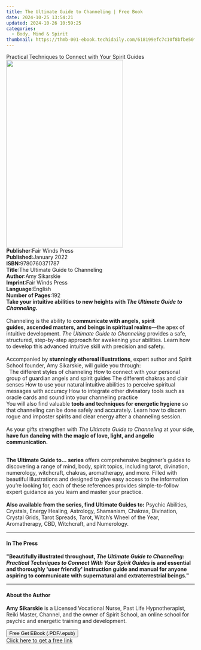 ```yaml
---
title: The Ultimate Guide to Channeling | Free Book
date: 2024-10-25 13:54:21
updated: 2024-10-26 10:59:25
categories:
  - Body, Mind & Spirit
thumbnail: https://thmb-001-ebook.techidaily.com/618199efc7c10f8bfbe50f95a22e42b811664ac2ce34af2fce8ddedf6ee5f043.jpg
---
```

<main id="book-container">
  <div class="flex flex-col">
    <div class="book-brief flex-1 py-6 px-4 sm:p-6 md:py-10 md:px-8">
      <!-- brief-->
      <div class="book-brief-main">
        Practical Techniques to Connect with Your Spirit Guides
      </div>
    </div>
    <div
      class="book-meta-info flex-1 grid gap-4 col-start-1 col-end-3 row-start-1 sm:mb-6 sm:grid-cols-4 lg:gap-6 lg:col-start-2 lg:row-end-6 lg:row-span-6 lg:mb-0"
    >
      <div
        class="book-meta-info-left place-content-center mt-4 p-4 text-sm leading-6 col-start-2 col-span-2 dark:text-slate-400"
      >
        <img
          class="w-full h-500 object-cover rounded-lg sm:h-255 sm:col-span-2 lg:col-span-full"
          src="https://img-001-ebook.techidaily.com/e5e458e1684dd8801f68d7ee2f1efe1e7655741112c92fcebdaf6d02a743b61a.jpg"
          alt=""
          width="312"
          height="500"
        />
      </div>
      <div
        class="book-meta-info-right mt-2 col-start-1 row-start-2 col-span-3 self-center"
      >
        <!-- meta data  -->
        <div class="flex flex-col px-4 md:px-8">
          <div class="flex-1">
            <strong>Publisher</strong>:<span class="px-2"
              >Fair Winds Press</span
            >
          </div>
          <div class="flex-1">
            <strong>Published</strong>:<span class="px-2">January 2022</span>
          </div>
          <div class="flex-1">
            <strong>ISBN</strong>:<span class="px-2">9780760371787</span>
          </div>
          <div class="flex-1">
            <strong>Title</strong>:<span class="px-2"
              >The Ultimate Guide to Channeling</span
            >
          </div>
          <div class="flex-1">
            <strong>Author</strong>:<span class="px-2">Amy Sikarskie</span>
          </div>
          <div class="flex-1">
            <strong>Imprint</strong>:<span class="px-2">Fair Winds Press</span>
          </div>
          <div class="flex-1">
            <strong>Language</strong>:<span class="px-2">English</span>
          </div>
          <div class="flex-1">
            <strong>Number of Pages</strong>:<span class="px-2">192</span>
          </div>
        </div>
      </div>
    </div>
    <div class="book-description flex-1 py-6 px-4 sm:p-6 md:py-10 md:px-8">
      <div class="book-description-main">
        <div accordion-content="" id="description">
          <b
            >Take your intuitive abilities to new heights with
            <i>The Ultimate Guide to Channeling</i>.</b
          ><br />
          &nbsp;<br />
          Channeling is the ability to
          <b
            >communicate with angels,&nbsp;spirit guides,&nbsp;ascended
            masters,&nbsp;and beings in&nbsp;spiritual&nbsp;realms</b
          >—the apex of intuitive development.&nbsp;<i
            >The Ultimate Guide to Channeling</i
          >
          provides a safe, structured, step-by-step approach for awakening your
          abilities. Learn how to develop this advanced intuitive skill with
          precision and safety.<br /><br />
          Accompanied by <b>stunningly ethereal illustrations</b>, expert author
          and Spirit School founder, Amy Sikarskie, will guide you through:<br />
          &nbsp; The different styles of channeling How to connect with your
          personal group of guardian angels and spirit guides The different
          chakras and clair senses How to use your natural intuitive abilities
          to perceive spiritual messages with accuracy How to integrate other
          divinatory tools such as oracle cards and sound into your channeling
          practice &nbsp;<br />
          You will also find valuable
          <b>tools and techniques for energetic hygiene</b> so that channeling
          can be done safely and accurately. Learn how to discern rogue and
          imposter spirits and clear energy after a channeling session.<br /><br />
          As your gifts strengthen with
          <i>The Ultimate Guide to Channeling</i> at your side,
          <b
            >have fun dancing with the magic of love, light, and angelic
            communication.</b
          >
          <p>
            <br /><b>The Ultimate Guide to…&nbsp;series</b> offers comprehensive
            beginner’s guides to discovering a range of mind, body, spirit
            topics, including tarot, divination, numerology, witchcraft,
            chakras, aromatherapy, and more. Filled with beautiful illustrations
            and designed to give easy access to the information you’re looking
            for, each of these references provides simple-to-follow expert
            guidance as you learn and master your practice.<br /><br /><b
              >Also available from the series, find Ultimate Guides to:</b
            >
            Psychic Abilities, Crystals, Energy Healing, Astrology, Shamanism,
            Chakras, Divination, Crystal Grids, Tarot Spreads, Tarot, Witch’s
            Wheel of the Year, Aromatherapy, CBD, Witchcraft, and Numerology.
          </p>
        </div>
        <div class="accordion-fader"></div>
      </div>
    </div>
    <div class="book-excerpts flex-1 py-6 px-4 sm:p-6 md:py-10 md:px-8">
      <!-- excerpts-->
      <div class="book-excerpts-main">
        <hr />
        <h4 class="placeholder placeholder-heading">
          <span>In The Press</span>
        </h4>
        <p>
          <b
            ><b
              >"Beautifully illustrated throughout,
              <i
                >The Ultimate Guide to Channeling: Practical Techniques to
                Connect With Your Spirit Guides&nbsp;</i
              >is and essential and thoroughly 'user friendly' instruction guide
              and manual for anyone aspiring to communicate with supernatural
              and extraterrestrial beings."</b
            ></b
          >
        </p>
      </div>
    </div>
    <div class="book-about-author flex-1 py-6 px-4 sm:p-6 md:py-10 md:px-8">
      <!-- about author-->
      <div class="book-main-author-main">
        <hr />
        <h4 class="placeholder placeholder-heading">
          <span>About the Author</span>
        </h4>
        <p></p>
        <p>
          <b>Amy Sikarskie</b> is a Licensed Vocational Nurse, Past Life
          Hypnotherapist, Reiki Master, Channel, and the owner of Spirit School,
          an online school for psychic and energetic training and development.
        </p>
        <p></p>
      </div>
    </div>
    <div class="book-free-get flex-1 py-6 px-4 sm:p-6 md:py-10 md:px-8">
      <button
        id="btn-free-get"
        class="bg-blue-500 hover:bg-blue-700 text-white font-bold py-2 px-4 rounded"
      >
        Free Get EBook (.PDF/.epub)
      </button>
      <div id="countdown-display" class="px-2 text-lg mt-2"></div>
      <a
        id="free-link"
        class="hidden bg-blue-500 hover:bg-blue-700 text-white font-bold py-2 px-4 rounded"
        href="https://www.ebooks.com/en-us/book/210440086/the-ultimate-guide-to-channeling/amy-sikarskie/"
        target="_blank"
        >Click here to get a free link</a
      >
    </div>
    <script>
      let countdownTime = 0;
      let countdownInterval = null;
      document
        .getElementById('btn-free-get')
        .addEventListener('click', startCountdown);
      function startCountdown() {
        countdownTime = new Date().getTime() + 60000 * 3;
        countdownInterval = setInterval(updateCountdown, 1000);
        document.getElementById('btn-free-get').disabled = true;
        document
          .getElementById('btn-free-get')
          .classList.add('bg-gray-500', 'cursor-not-allowed');
      }
      function updateCountdown() {
        let currentTime = new Date().getTime();
        let timeLeft = countdownTime - currentTime;
        let secondsLeft = Math.floor(timeLeft / 1000);
        document.getElementById('countdown-display').innerHTML =
          `Remaining time: ${secondsLeft} seconds.`;
        if (secondsLeft <= 0) {
          clearInterval(countdownInterval);
          document.getElementById('btn-free-get').classList.add('hidden');
          document.getElementById('free-link').classList.remove('hidden');
          document.getElementById('countdown-display').innerHTML = '';
        }
      }
    </script>
  </div>
</main>
